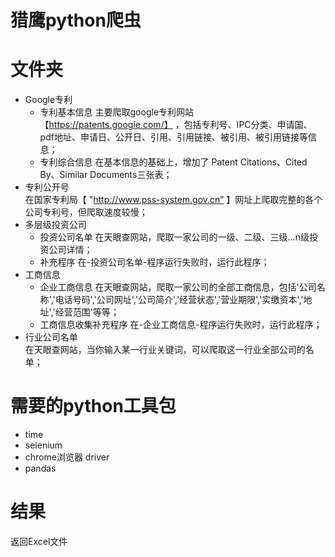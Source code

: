 # 猎鹰python爬虫

# 文件夹
- Google专利
  * 专利基本信息
    主要爬取google专利网站 【https://patents.google.com/】 ，包括专利号、IPC分类、申请国、pdf地址、申请日、公开日、引用、引用链接、被引用、被引用链接等信息；
  * 专利综合信息
    在基本信息的基础上，增加了 Patent Citations、Cited By、Similar Documents三张表；
- 专利公开号  
  在国家专利局【 "http://www.pss-system.gov.cn” 】网址上爬取完整的各个公司专利号，但爬取速度较慢；
- 多层级投资公司
  * 投资公司名单
  在天眼查网站，爬取一家公司的一级、二级、三级...n级投资公司详情；
  * 补充程序
  在-投资公司名单-程序运行失败时，运行此程序；
- 工商信息
  * 企业工商信息
  在天眼查网站，爬取一家公司的全部工商信息，包括'公司名称','电话号码','公司网址','公司简介','经营状态','营业期限','实缴资本','地址','经营范围'等等；
  * 工商信息收集补充程序
   在-企业工商信息-程序运行失败时，运行此程序；
- 行业公司名单  
  在天眼查网站，当你输入某一行业关键词，可以爬取这一行业全部公司的名单；

# 需要的python工具包
* time
* selenium
* chrome浏览器 driver
* pandas

# 结果
返回Excel文件
